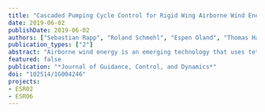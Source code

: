 ```yaml
---
title: "Cascaded Pumping Cycle Control for Rigid Wing Airborne Wind Energy Systems"
date: 2019-06-02
publishDate: 2019-06-02
authors: ["Sebastian Rapp", "Roland Schmehl", "Espen Oland", "Thomas Haas"]
publication_types: ["2"]
abstract: "Airborne wind energy is an emerging technology that uses tethered unmanned aerial vehicles for harvesting wind energy at altitudes higher than conventional towered wind turbines To make the technology competitive to other renewable energy technologies a reliable control system is required that allows autonomously operating the system throughout all phases of flight In the present work a cascaded nonlinear control scheme for reliable pumping cycle control of a rigid wing airborne wind energy system is proposed The high-level control strategy in the form of a state machine as well as the flight controller consisting of path-following guidance and control, attitude, and rate loop is presented along with a winch controller for tether force tracking A mathematical model for an existing prototype will be derived, and results from a simulation study will be used to demonstrate the robustness of the proposed concept in the presence of turbulence and wind gusts"
featured: false
publication: "*Journal of Guidance, Control, and Dynamics*"
doi: "102514/1G004246"
projects:
- ESR02
- ESR06
---
```


